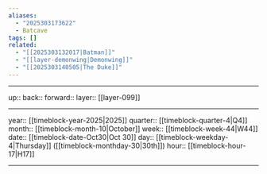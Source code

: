 ```yaml
---
aliases:
  - "2025303173622"
  - Batcave
tags: []
related:
  - "[[2025303132017|Batman]]"
  - "[[layer-demonwing|Demonwing]]"
  - "[[2025303140505|The Duke]]"
---
```




***

up:: 
back:: 
forward:: 
layer:: [[layer-099]]

***

year:: [[timeblock-year-2025|2025]]
quarter:: [[timeblock-quarter-4|Q4]]
month:: [[timeblock-month-10|October]]
week:: [[timeblock-week-44|W44]]
date:: [[timeblock-date-Oct30|Oct 30]]
day:: [[timeblock-weekday-4|Thursday]] ([[timeblock-monthday-30|30th]])
hour:: [[timeblock-hour-17|H17]]

***
